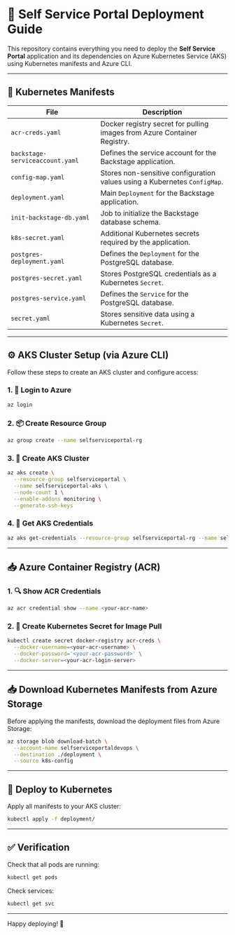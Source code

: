 # 🚀 Self Service Portal Deployment Guide

This repository contains everything you need to deploy the **Self Service Portal** application and its dependencies on Azure Kubernetes Service (AKS) using Kubernetes manifests and Azure CLI.

---

## 📂 Kubernetes Manifests

| File                          | Description                                                                 |
|-------------------------------|-----------------------------------------------------------------------------|
| `acr-creds.yaml`              | Docker registry secret for pulling images from Azure Container Registry.   |
| `backstage-serviceaccount.yaml` | Defines the service account for the Backstage application.               |
| `config-map.yaml`             | Stores non-sensitive configuration values using a Kubernetes `ConfigMap`.  |
| `deployment.yaml`             | Main `Deployment` for the Backstage application.                           |
| `init-backstage-db.yaml`      | Job to initialize the Backstage database schema.                           |
| `k8s-secret.yaml`             | Additional Kubernetes secrets required by the application.                 |
| `postgres-deployment.yaml`    | Defines the `Deployment` for the PostgreSQL database.                      |
| `postgres-secret.yaml`        | Stores PostgreSQL credentials as a Kubernetes `Secret`.                    |
| `postgres-service.yaml`       | Defines the `Service` for the PostgreSQL database.                         |
| `secret.yaml`                 | Stores sensitive data using a Kubernetes `Secret`.                         |

---

## ⚙️ AKS Cluster Setup (via Azure CLI)

Follow these steps to create an AKS cluster and configure access:

### 1. 🔐 Login to Azure
```bash
az login
```

### 2. 📦 Create Resource Group
```bash
az group create --name selfserviceportal-rg
```

### 3. 🚀 Create AKS Cluster
```bash
az aks create \
  --resource-group selfserviceportal \
  --name selfserviceportal-aks \
  --node-count 1 \
  --enable-addons monitoring \
  --generate-ssh-keys
```

### 4. 🔗 Get AKS Credentials
```bash
az aks get-credentials --resource-group selfserviceportal-rg --name selfserviceportal-aks
```

---

## 📥 Azure Container Registry (ACR)

### 1. 🔍 Show ACR Credentials
```bash
az acr credential show --name <your-acr-name>
```

### 2. 🔐 Create Kubernetes Secret for Image Pull
```bash
kubectl create secret docker-registry acr-creds \
  --docker-username=<your-acr-username> \
  --docker-password='<your-acr-password>' \
  --docker-server=<your-acr-login-server>
```

---

## 📥 Download Kubernetes Manifests from Azure Storage

Before applying the manifests, download the deployment files from Azure Storage:

```bash
az storage blob download-batch \
  --account-name selfserviceportaldevops \
  --destination ./deployment \
  --source k8s-config
```

---

## 🚀 Deploy to Kubernetes

Apply all manifests to your AKS cluster:

```bash
kubectl apply -f deployment/
```

---

## ✅ Verification

Check that all pods are running:

```bash
kubectl get pods
```

Check services:

```bash
kubectl get svc
```

---

Happy deploying! 🎉
